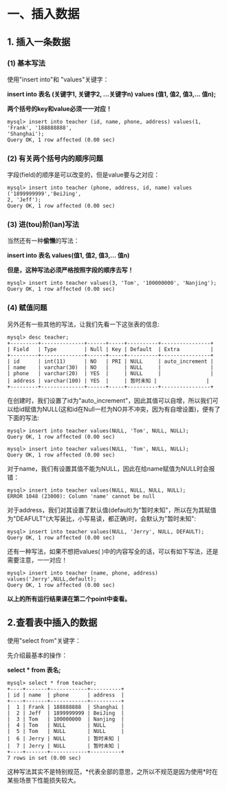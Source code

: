 # 一、插入数据

## 1. 插入一条数据

### (1) 基本写法

使用"insert into"和 "values"关键字：

**insert into 表名 (关键字1, 关键字2, ...关键字n) values (值1, 值2, 值3,... 值n);**

**两个括号的key和value必须一一对应！**

```mysql
mysql> insert into teacher (id, name, phone, address) values(1, 'Frank', '188888888', 
'Shanghai');
Query OK, 1 row affected (0.00 sec)
```

### (2) 有关两个括号内的顺序问题

字段(field)的顺序是可以改变的，但是value要与之对应：

```mysql
mysql> insert into teacher (phone, address, id, name) values ('1899999999','BeiJing', 
2, 'Jeff'); 
Query OK, 1 row affected (0.00 sec)
```

### (3) 进(tou)阶(lan)写法

当然还有一种**偷懒**的写法：

**insert into 表名 values(值1, 值2, 值3,... 值n)**

**但是，这种写法必须严格按照字段的顺序去写！**

```mysql
mysql> insert into teacher values(3, 'Tom', '100000000', 'Nanjing');
Query OK, 1 row affected (0.00 sec)
```

### (4) 赋值问题

另外还有一些其他的写法，让我们先看一下这张表的信息:

```mysql
mysql> desc teacher;
+---------+--------------+------+-----+----------+----------------+
| Field   | Type         | Null | Key | Default  | Extra          |
+---------+--------------+------+-----+----------+----------------+
| id      | int(11)      | NO   | PRI | NULL     | auto_increment |
| name    | varchar(30)  | NO   |     | NULL     |                |
| phone   | varchar(20)  | YES  |     | NULL     |                |
| address | varchar(100) | YES  |     | 暂时未知 |                |
+---------+--------------+------+-----+----------+----------------+
```

在创建时，我们设置了id为"auto_increment"，因此其值可以自增，所以我们可以给id赋值为NULL(这和id在Null一栏为NO并不冲突，因为有自增设置)，便有了下面的写法:

```mysql
mysql> insert into teacher values(NULL, 'Tom', NULL, NULL);         
Query OK, 1 row affected (0.00 sec)

mysql> insert into teacher values(NULL, 'Tom', NULL, NULL); 
Query OK, 1 row affected (0.00 sec)
```

对于name，我们有设置其值不能为NULL，因此在给name赋值为NULL时会报错：

```mysql
mysql> insert into teacher values(NULL, NULL, NULL, NULL);  
ERROR 1048 (23000): Column 'name' cannot be null
```

对于address，我们对其设置了默认值(default)为"暂时未知"，所以在为其赋值为"DEAFULT"(大写装比，小写易读，都正确)时，会默认为"暂时未知":

```mysql
mysql> insert into teacher values(NULL, 'Jerry', NULL, DEFAULT); 
Query OK, 1 row affected (0.00 sec)
```

还有一种写法，如果不想把values( )中的内容写全的话，可以有如下写法，还是需要注意，一一对应！

```mysql
mysql> insert into teacher (name, phone, address) values('Jerry',NULL,default); 
Query OK, 1 row affected (0.00 sec)
```



**以上的所有运行结果课在第二个point中查看。**



## 2.查看表中插入的数据

使用"select from"关键字：

先介绍最基本的操作：

**select  * from 表名;**

```mysql
mysql> select * from teacher;     
+----+-------+------------+----------+
| id | name  | phone      | address  |
+----+-------+------------+----------+
|  1 | Frank | 188888888  | Shanghai |
|  2 | Jeff  | 1899999999 | BeiJing  |
|  3 | Tom   | 100000000  | Nanjing  |
|  4 | Tom   | NULL       | NULL     |
|  5 | Tom   | NULL       | NULL     |
|  6 | Jerry | NULL       | 暂时未知 |
|  7 | Jerry | NULL       | 暂时未知 |
+----+-------+------------+----------+
7 rows in set (0.00 sec)
```

这种写法其实不是特别规范，*代表全部的意思，之所以不规范是因为使用\*时在某些场景下性能损失较大。





